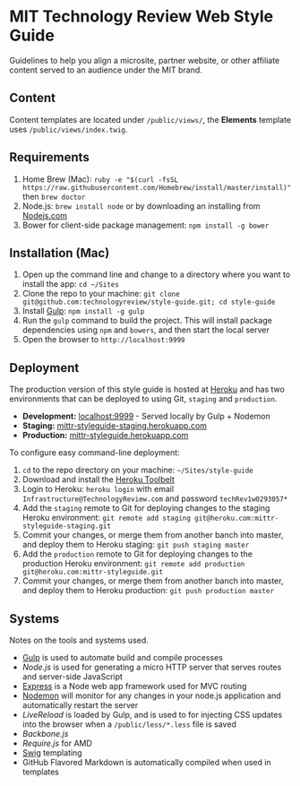 # MIT Technology Review Web Style Guide
Guidelines to help you align a microsite, partner website, or other affiliate content served to an audience under the MIT brand.

## Content
Content templates are located under `/public/views/`, the **Elements** template uses `/public/views/index.twig`.

## Requirements
1. Home Brew (Mac): `ruby -e "$(curl -fsSL https://raw.githubusercontent.com/Homebrew/install/master/install)"` then `brew doctor`
1. Node.js: `brew install node` or by downloading an installing from [Nodejs.com](http://www.nodejs.com)
1. Bower for client-side package management: `npm install -g bower`

## Installation (Mac)
1. Open up the command line and change to a directory where you want to install the app: `cd ~/Sites`
1. Clone the repo to your machine: `git clone git@github.com:technologyreview/style-guide.git; cd style-guide`
1. Install [Gulp](http://gulpjs.com/): `npm install -g gulp`
1. Run the `gulp` command to build the project. This will install package dependencies using `npm` and `bowers`, and then start the local server
1. Open the browser to `http://localhost:9999`

## Deployment
The production version of this style guide is hosted at [Heroku]() and has two environments that can be deployed to using Git, `staging` and `production`.

* **Development:** [localhost:9999](http://localhost:9999) - Served locally by Gulp + Nodemon
* **Staging:** [mittr-styleguide-staging.herokuapp.com](https://mittr-styleguide-staging.herokuapp.com/)
* **Production:** [mittr-styleguide.herokuapp.com](https://mittr-styleguide.herokuapp.com/)

To configure easy command-line deployment:

1. `cd` to the repo directory on your machine: `~/Sites/style-guide`
1. Download and install the [Heroku Toolbelt](https://toolbelt.heroku.com/)
1. Login to Heroku: `heroku login` with email `Infrastructure@TechnologyReview.com` and password `techRev1w0293057*`
1. Add the `staging` remote to Git for deploying changes to the staging Heroku environment: `git remote add staging git@heroku.com:mittr-styleguide-staging.git`
1. Commit your changes, or merge them from another banch into master, and deploy them to Heroku staging: `git push staging master`
1. Add the `production` remote to Git for deploying changes to the production Heroku environment: `git remote add production git@heroku.com:mittr-styleguide.git`
1. Commit your changes, or merge them from another banch into master, and deploy them to Heroku production: `git push production master`

## Systems
Notes on the tools and systems used.

* [Gulp](http://gulpjs.com/) is used to automate build and compile processes
* *Node.js* is used for generating a micro HTTP server that serves routes and server-side JavaScript
* [Express](http://expressjs.com/) is a Node web app framework used for MVC routing
* [Nodemon](http://nodemon.io/) will monitor for any changes in your node.js application and automatically restart the server
* *LiveReload* is loaded by Gulp, and is used to for injecting CSS updates into the browser when a `/public/less/*.less` file is saved
* *Backbone.js*
* *Require.js* for AMD
* [Swig](http://paularmstrong.github.io/swig/) templating
* GitHub Flavored Markdown is automatically compiled when used in templates